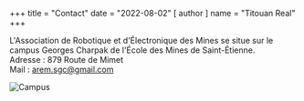 +++
title = "Contact"
date = "2022-08-02"
[ author ]
  name = "Titouan Real"
+++

L'Association de Robotique et d'Électronique des Mines se situe sur le campus Georges Charpak de l'École des Mines de Saint-Étienne.\
Adresse : 879 Route de Mimet\
Mail : [arem.sgc@gmail.com](mailto:arem.sgc@gmail.com)

![Campus](/images/common/campus.webp)